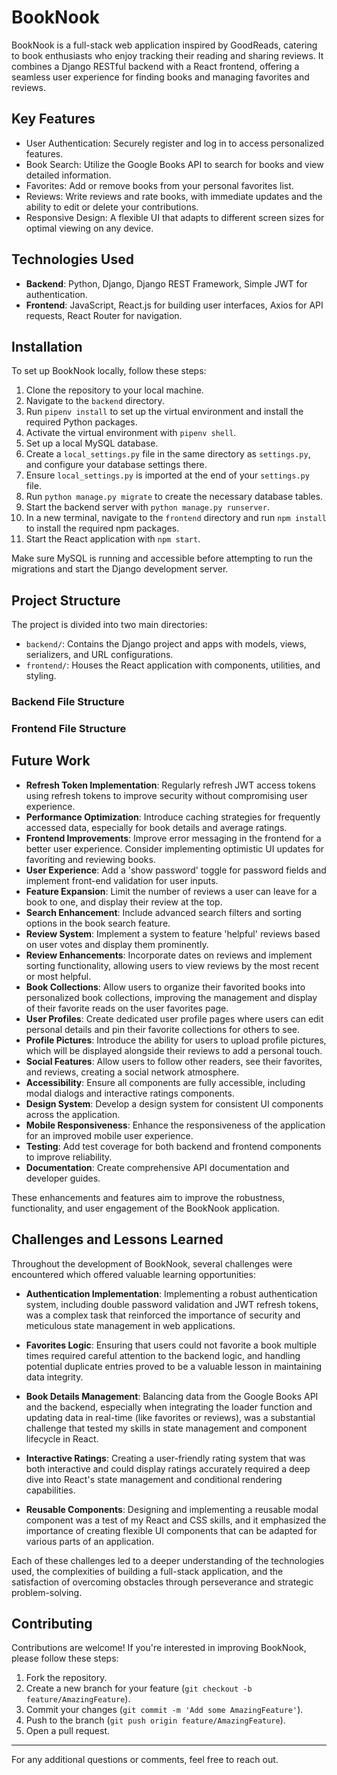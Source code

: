 # BookNook

BookNook is a full-stack web application inspired by GoodReads, catering to book enthusiasts who enjoy tracking their reading and sharing reviews. It combines a Django RESTful backend with a React frontend, offering a seamless user experience for finding books and managing favorites and reviews.

## Key Features

-   User Authentication: Securely register and log in to access personalized features.
-   Book Search: Utilize the Google Books API to search for books and view detailed information.
-   Favorites: Add or remove books from your personal favorites list.
-   Reviews: Write reviews and rate books, with immediate updates and the ability to edit or delete your contributions.
-   Responsive Design: A flexible UI that adapts to different screen sizes for optimal viewing on any device.

## Technologies Used

-   **Backend**: Python, Django, Django REST Framework, Simple JWT for authentication.
-   **Frontend**: JavaScript, React.js for building user interfaces, Axios for API requests, React Router for navigation.

## Installation

To set up BookNook locally, follow these steps:

1. Clone the repository to your local machine.
2. Navigate to the `backend` directory.
3. Run `pipenv install` to set up the virtual environment and install the required Python packages.
4. Activate the virtual environment with `pipenv shell`.
5. Set up a local MySQL database.
6. Create a `local_settings.py` file in the same directory as `settings.py`, and configure your database settings there.
7. Ensure `local_settings.py` is imported at the end of your `settings.py` file.
8. Run `python manage.py migrate` to create the necessary database tables.
9. Start the backend server with `python manage.py runserver`.
10. In a new terminal, navigate to the `frontend` directory and run `npm install` to install the required npm packages.
11. Start the React application with `npm start`.

Make sure MySQL is running and accessible before attempting to run the migrations and start the Django development server.

## Project Structure

The project is divided into two main directories:

-   `backend/`: Contains the Django project and apps with models, views, serializers, and URL configurations.
-   `frontend/`: Houses the React application with components, utilities, and styling.

### Backend File Structure

### Frontend File Structure

## Future Work

<!-- -   **Security Enhancements**: Implement HttpOnly cookies for secure JWT storage, CSRF protection, and rate limiting for the API endpoints. -->

-   **Refresh Token Implementation**: Regularly refresh JWT access tokens using refresh tokens to improve security without compromising user experience.
-   **Performance Optimization**: Introduce caching strategies for frequently accessed data, especially for book details and average ratings.
-   **Frontend Improvements**: Improve error messaging in the frontend for a better user experience. Consider implementing optimistic UI updates for favoriting and reviewing books.
-   **User Experience**: Add a 'show password' toggle for password fields and implement front-end validation for user inputs.
-   **Feature Expansion**: Limit the number of reviews a user can leave for a book to one, and display their review at the top.
-   **Search Enhancement**: Include advanced search filters and sorting options in the book search feature.
-   **Review System**: Implement a system to feature 'helpful' reviews based on user votes and display them prominently.
-   **Review Enhancements**: Incorporate dates on reviews and implement sorting functionality, allowing users to view reviews by the most recent or most helpful.
-   **Book Collections**: Allow users to organize their favorited books into personalized book collections, improving the management and display of their favorite reads on the user favorites page.
-   **User Profiles**: Create dedicated user profile pages where users can edit personal details and pin their favorite collections for others to see.
-   **Profile Pictures**: Introduce the ability for users to upload profile pictures, which will be displayed alongside their reviews to add a personal touch.
-   **Social Features**: Allow users to follow other readers, see their favorites, and reviews, creating a social network atmosphere.
-   **Accessibility**: Ensure all components are fully accessible, including modal dialogs and interactive ratings components.
-   **Design System**: Develop a design system for consistent UI components across the application.
-   **Mobile Responsiveness**: Enhance the responsiveness of the application for an improved mobile user experience.
-   **Testing**: Add test coverage for both backend and frontend components to improve reliability.
-   **Documentation**: Create comprehensive API documentation and developer guides.

These enhancements and features aim to improve the robustness, functionality, and user engagement of the BookNook application.

## Challenges and Lessons Learned

Throughout the development of BookNook, several challenges were encountered which offered valuable learning opportunities:

-   **Authentication Implementation**: Implementing a robust authentication system, including double password validation and JWT refresh tokens, was a complex task that reinforced the importance of security and meticulous state management in web applications.

-   **Favorites Logic**: Ensuring that users could not favorite a book multiple times required careful attention to the backend logic, and handling potential duplicate entries proved to be a valuable lesson in maintaining data integrity.

-   **Book Details Management**: Balancing data from the Google Books API and the backend, especially when integrating the loader function and updating data in real-time (like favorites or reviews), was a substantial challenge that tested my skills in state management and component lifecycle in React.

-   **Interactive Ratings**: Creating a user-friendly rating system that was both interactive and could display ratings accurately required a deep dive into React's state management and conditional rendering capabilities.

-   **Reusable Components**: Designing and implementing a reusable modal component was a test of my React and CSS skills, and it emphasized the importance of creating flexible UI components that can be adapted for various parts of an application.

Each of these challenges led to a deeper understanding of the technologies used, the complexities of building a full-stack application, and the satisfaction of overcoming obstacles through perseverance and strategic problem-solving.

## Contributing

Contributions are welcome! If you're interested in improving BookNook, please follow these steps:

1. Fork the repository.
2. Create a new branch for your feature (`git checkout -b feature/AmazingFeature`).
3. Commit your changes (`git commit -m 'Add some AmazingFeature'`).
4. Push to the branch (`git push origin feature/AmazingFeature`).
5. Open a pull request.

<!-- Please make sure to update tests as appropriate. -->

---

For any additional questions or comments, feel free to reach out.
